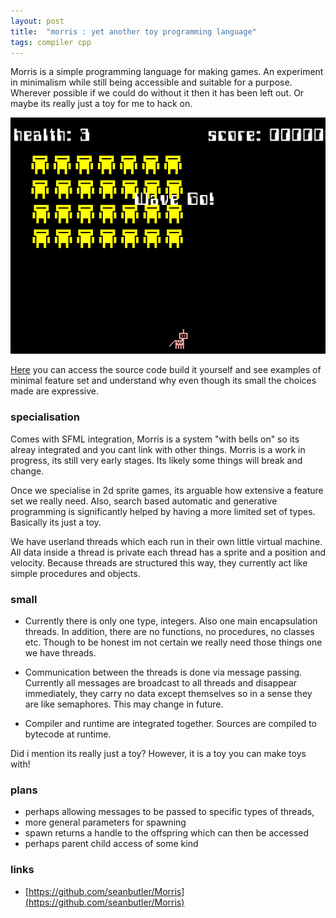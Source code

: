 ```yaml
---
layout: post
title:  "morris : yet another toy programming language"
tags: compiler cpp
---
```


Morris is a simple programming language for making games. An experiment in minimalism while still being accessible and suitable for a purpose.<!--more-->
 Wherever possible if we could do without it then it has been left out. Or maybe its really just a toy for me to hack on.


![](https://github.com/seanbutler/Morris/blob/main/screenshots/anim6.gif?raw=true)


[Here](https://github.com/seanbutler/Morris) you can access the source code build it yourself and see examples of minimal feature set and understand why even though its small the choices made are expressive.

### specialisation

Comes with SFML integration, Morris is a system "with bells on" so its alreay integrated and you cant link with other things. Morris is a work in progress, its still very early stages. Its likely some things will break and change.

Once we specialise in 2d sprite games, its arguable how extensive a feature set we really need. Also, search based automatic and generative programming is significantly helped by having a more limited set of types. Basically its just a toy.

We have userland threads which each run in their own little virtual machine. All data inside a thread is private each thread has a sprite and a position and velocity. Because threads are structured this way, they currently act like simple procedures and objects.

### small

- Currently there is only one type, integers. Also one main encapsulation threads. In addition, there are no functions, no procedures, no classes etc. Though to be honest im not certain we really need those things one we have threads.

- Communication between the threads is done via message passing. Currently all messages are broadcast to all threads and disappear immediately, they carry no data except themselves so in a sense they are like semaphores. This may change in future.

- Compiler and runtime are integrated together. Sources are compiled to bytecode at runtime.

Did i mention its really just a toy? However, it is a toy you can make toys with!


### plans

- perhaps allowing messages to be passed to specific types of threads, 
- more general parameters for spawning
- spawn returns a handle to the offspring which can then be accessed 
- perhaps parent child access of some kind

### links 

- [https://github.com/seanbutler/Morris](https://github.com/seanbutler/Morris)
